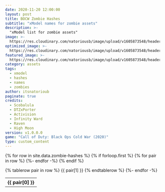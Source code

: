 ```yaml
---
date: 2020-11-20 12:00:00
layout: post
title: BOCW Zombie Hashes
subtitle: "xModel names for zombie assets"
description: >-
  "xModel list for zombie assets"
image: >-
  https://res.cloudinary.com/natoriousb/image/upload/v1605873548/headers/Zombies_Screenshot_03_llvhdc.jpg
optimized_image: >- 
  https://res.cloudinary.com/natoriousb/image/upload/v1605873548/headers/Zombies_Screenshot_03_llvhdc.jpg
featured_image: >-
  https://res.cloudinary.com/natoriousb/image/upload/v1605873548/headers/Zombies_Screenshot_03_llvhdc.jpg
category: assets
tags:
  - xmodel
  - hashes
  - names
  - zombies
author: itsnatorioub
paginate: true
credits:
  - Scobalula
  - DTZxPorter
  - Activision
  - Infinity Ward
  - Raven
  - High Moon
version: v1.0.0.0
game: "Call of Duty: Black Ops Cold War (2020)"
type: custom_content
---
```


<div class="datatable-begin"></div>
<table class="zmb-table row-border stripe">
  {% for row in site.data.zombie-hashes %}
    {% if forloop.first %}
    <tr>
      {% for pair in row %}
        <th>{{ pair[0] }}</th>
      {%- endfor -%}
    </tr>
    {% endif %}

   {% tablerow pair in row %}
   {{ pair[1] }}
   {% endtablerow %}
  {%- endfor -%}
</table>
<div class="datatable-end"></div>